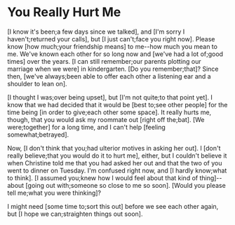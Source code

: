 # You Really Hurt Me

[I know it's been;a few days since we talked], and [I'm sorry I haven't;returned your calls], but [I just can't;face you right now]. Please know [how much;your friendship means] to me--how much you mean to me. We've known each other for so long now and [we've had a lot of;good times] over the years. [I can still remember;our parents plotting our marriage when we were] in kindergarten. [Do you remember;that]? Since then, [we've always;been able to offer each other a listening ear and a shoulder to lean on].

[I thought I was;over being upset], but [I'm not quite;to that point yet]. I know that we had decided that it would be [best to;see other people] for the time being [in order to give;each other some space]. It really hurts me, though, that you would ask my roommate out [right off the;bat]. [We were;together] for a long time, and I can't help [feeling somewhat;betrayed].

Now, [I don't think that you;had ulterior motives in asking her out]. I [don't really believe;that you would do it to hurt me], either, but I couldn't believe it when Christine told me that you had asked her out and that the two of you went to dinner on Tuesday. I'm confused right now, and [I hardly know;what to think]. [I assumed you;knew how I would feel about that kind of thing]--about [going out with;someone so close to me so soon]. [Would you please tell me;what you were thinking]?

I might need [some time to;sort this out] before we see each other again, but [I hope we can;straighten things out soon].
